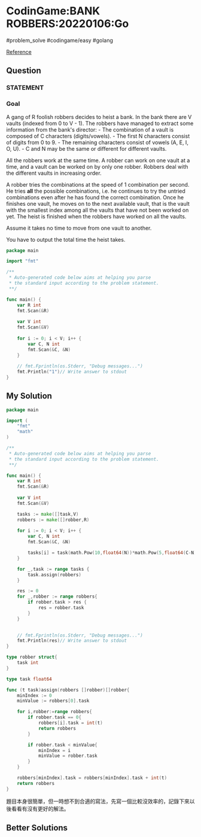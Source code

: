 
# CodinGame:BANK ROBBERS:20220106:Go

#problem_solve #codingame/easy #golang

[Reference](https://www.codingame.com/training/easy/bank-robbers)

## Question

### STATEMENT

### Goal

A gang of R foolish robbers decides to heist a bank. In the bank there are V vaults (indexed from 0 to V - 1). The robbers have managed to extract some information from the bank's director:
\- The combination of a vault is composed of C characters (digits/vowels).
\- The first N characters consist of digits from 0 to 9.
\- The remaining characters consist of vowels (A, E, I, O, U).
\- C and N may be the same or different for different vaults.

All the robbers work at the same time. A robber can work on one vault at a time, and a vault can be worked on by only one robber. Robbers deal with the different vaults in increasing order.

A robber tries the combinations at the speed of 1 combination per second. He tries **all** the possible combinations, i.e. he continues to try the untried combinations even after he has found the correct combination. Once he finishes one vault, he moves on to the next available vault, that is the vault with the smallest index among all the vaults that have not been worked on yet. The heist is finished when the robbers have worked on all the vaults.

Assume it takes no time to move from one vault to another.

You have to output the total time the heist takes.

```go
package main

import "fmt"

/**
 * Auto-generated code below aims at helping you parse
 * the standard input according to the problem statement.
 **/

func main() {
    var R int
    fmt.Scan(&R)
    
    var V int
    fmt.Scan(&V)
    
    for i := 0; i < V; i++ {
        var C, N int
        fmt.Scan(&C, &N)
    }
    
    // fmt.Fprintln(os.Stderr, "Debug messages...")
    fmt.Println("1")// Write answer to stdout
}
```

## My Solution

```go
package main

import (
    "fmt"
    "math"
)

/**
 * Auto-generated code below aims at helping you parse
 * the standard input according to the problem statement.
 **/

func main() {
    var R int
    fmt.Scan(&R)
    
    var V int
    fmt.Scan(&V)

    tasks := make([]task,V)
    robbers := make([]robber,R)
    
    for i := 0; i < V; i++ {
        var C, N int
        fmt.Scan(&C, &N)

        tasks[i] = task(math.Pow(10,float64(N))*math.Pow(5,float64(C-N)))
    }

    for _,task := range tasks {
        task.assign(robbers)
    }

    res := 0
    for _,robber := range robbers{
        if robber.task > res {
            res = robber.task
        }
    }

    
    // fmt.Fprintln(os.Stderr, "Debug messages...")
    fmt.Println(res)// Write answer to stdout
}

type robber struct{
    task int
}

type task float64

func (t task)assign(robbers []robber)[]robber{
    minIndex := 0
    minValue := robbers[0].task

    for i,robber:=range robbers{
        if robber.task == 0{
            robbers[i].task = int(t)
            return robbers
        }

        if robber.task < minValue{
            minIndex = i
            minValue = robber.task
        }
    }

    robbers[minIndex].task = robbers[minIndex].task + int(t)
    return robbers
}
```

題目本身很簡單，但一時想不到合適的寫法，先寫一個比較沒效率的，記錄下來以後看看有沒有更好的解法。

## Better Solutions
